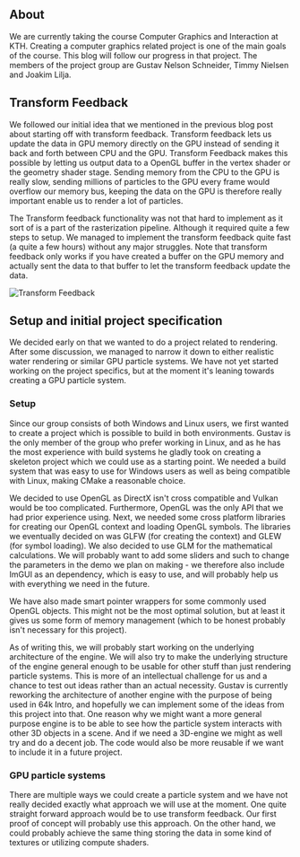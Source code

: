 ## About

We are currently taking the course Computer Graphics and Interaction
at KTH.  Creating a computer graphics related project is one of the
main goals of the course. This blog will follow our progress in that
project. The members of the project group are Gustav Nelson Schneider,
Timmy Nielsen and Joakim Lilja.

## Transform Feedback
We followed our initial idea that we mentioned in the previous blog
post about starting off with transform feedback. Transform feedback
lets us update the data in GPU memory directly on the GPU instead of
sending it back and forth between CPU and the GPU. Transform Feedback
makes this possible by letting us output data to a OpenGL buffer in
the vertex shader or the geometry shader stage. Sending memory from
the CPU to the GPU is really slow, sending millions of particles to
the GPU every frame would overflow our memory bus, keeping the data on
the GPU is therefore really important enable us to render a lot of
particles.

The Transform feedback functionality was not that hard to implement as
it sort of is a part of the rasterization pipeline. Although it
required quite a few steps to setup. We managed to implement the
transform feedback quite fast (a quite a few hours) without any major
struggles. Note that transform feedback only works if you have created
a buffer on the GPU memory and actually sent the data to that buffer
to let the transform feedback update the data.

![Transform Feedback](https://i.stack.imgur.com/aUXj6.png)

## Setup and initial project specification

We decided early on that we wanted to do a project related to 
rendering. After some discussion, we managed to narrow it down to either
realistic water rendering or similar GPU particle systems. We have not yet
started working on the project specifics, but at the moment it's
leaning towards creating a GPU particle system.

### Setup

Since our group consists of both Windows and Linux users, we first wanted
to create a project which is possible to build in both environments.
Gustav is the only member of the group who prefer working in Linux,
and as he has the most experience with build systems he gladly
took on creating a skeleton project which we could use as a starting point.
We needed a build system that was easy to use for Windows users as well as
being compatible with Linux, making CMake a reasonable choice.

We decided to use OpenGL as DirectX isn't cross compatible and Vulkan
would be too complicated. Furthermore, OpenGL was the only API that we
had prior experience using. Next, we needed some cross platform libraries
for creating our OpenGL context and loading OpenGL symbols. The libraries
we eventually decided on was GLFW (for creating the context) and GLEW 
(for symbol loading). We also decided to use GLM for the mathematical
calculations. We will probably want to add some sliders and such to
change the parameters in the demo we plan on making - we therefore
also include ImGUI as an dependency, which is easy to use, and
will probably help us with everything we need in the future.

We have also made smart pointer wrappers for some
commonly used OpenGL objects. This might not be the most optimal
solution, but at least it gives us some form of memory management
(which to be honest probably isn't necessary for this project).

As of writing this, we will probably start working on the underlying
architecture of the engine. We will also try to make the underlying
structure of the engine general enough to be usable for other stuff
than just rendering particle systems. This is more of an intellectual 
challenge for us and a chance to test out ideas rather than an
actual necessity. Gustav is currently reworking the architecture of another
engine with the purpose of being used in 64k Intro, and hopefully we can
implement some of the ideas from this project into that. One reason
why we might want a more general purpose engine is to be able to
see how the particle system interacts with other 3D objects in a scene.
And if we need a 3D-engine we might as well try and do a decent job.
The code would also be more reusable if we want to include it in a 
future project.

### GPU particle systems

There are multiple ways we could create a particle system and we have
not really decided exactly what approach we will use at the
moment. One quite straight forward approach would be to use transform
feedback. Our first proof of concept will probably use this
approach. On the other hand, we could probably achieve the same thing
storing the data in some kind of textures or utilizing compute
shaders.
